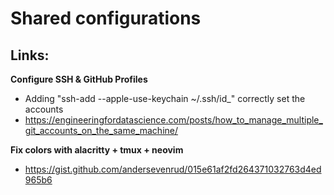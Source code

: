 # Shared configurations

## Links:
**Configure SSH & GitHub Profiles**
- Adding "ssh-add --apple-use-keychain ~/.ssh/id_<id>" correctly set the accounts 
- https://engineeringfordatascience.com/posts/how_to_manage_multiple_git_accounts_on_the_same_machine/

**Fix colors with alacritty + tmux + neovim**
- https://gist.github.com/andersevenrud/015e61af2fd264371032763d4ed965b6
